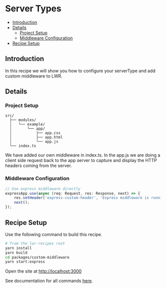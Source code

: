 # Server Types

-   [Introduction](#introduction)
-   [Details](#details)
    -   [Project Setup](#project-setup)
    -   [Middleware Configuration](#middleware-configuration)
-   [Recipe Setup](#recipe-setup)

## Introduction

In this recipe we will show you how to configure your serverType and add custom middleware to LWR.

## Details

### Project Setup

```
src/
  ├── modules/
  │   └── example/
  │       └── app/
  │           ├── app.css
  │           ├── app.html
  │           └── app.js
  └── index.ts
```

We have added our own middleware in index.ts. In the app.js we are doing a client side request back to the app server to capture and display the HTTP headers coming from the server.

### Middleware Configuration

```js
// Use express middleware directly
expressApp.use(async (req: Request, res: Response, next) => {
    res.setHeader('express-custom-header', 'Express middleware is running!');
    next();
});
```

## Recipe Setup

Use the following command to build this recipe.

```bash
# from the lwr-recipes root
yarn install
yarn build
cd packages/custom-middleware
yarn start:express
```

Open the site at [http://localhost:3000](http://localhost:3000)

See documentation for all commands [here](https://github.com/salesforce/lwr-recipes/blob/master/doc/get_started.md).
